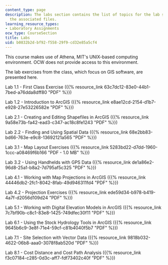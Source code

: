 ```yaml
---
content_type: page
description: The labs section contains the list of topics for the lab sessions and
  the associated files.
learning_resource_types:
- Laboratory Assignments
ocw_type: CourseSection
title: Labs
uid: b0832b2d-bf92-f558-29f9-cd32e85a5cf4
---
```


This course makes use of Athena, MIT's UNIX-based computing environment. OCW does not provide access to this environment.

The lab exercises from the class, which focus on GIS software, are presented here.

Lab 1.1 - First Class Exercise ({{% resource_link 63c7dc12-83e0-44b1-7bed-a76dda8dff80 "PDF" %}})

Lab 1.2 - Introduction to ArcGIS ({{% resource_link e8ae12cd-2154-d1b7-e928-27e53226582e "PDF" %}})

Lab 2.1 - Creating and Editing Shapefiles in ArcGIS ({{% resource_link 9a58e73b-fa42-ead3-c347-ac18c8fe1243 "PDF" %}})

Lab 2.2 - Finding and Using Spatial Data ({{% resource_link 68e2bb83-bd66-763e-e9c8-13692121a565 "PDF" %}})

Lab 3.1 - Map Layout Exercises ({{% resource_link 5283bd22-d7dd-1960-1ccc-a08469f6b166 "PDF - 1.0 MB" %}})

Lab 3.2 - Using Handhelds with GPS Data ({{% resource_link de1a86e2-96d8-25a1-b8a2-7d795af5c325 "PDF" %}})

Lab 4.1 - Working with Map Projections in ArcGIS ({{% resource_link 44446db2-2fc1-8042-8fab-49d946311fd4 "PDF" %}})

Lab 4.2 - Projection Exercises ({{% resource_link ede59d34-b978-b419-4a7f-d2056d109d24 "PDF" %}})

Lab 5.1 - Working with Digital Elevation Models in ArcGIS ({{% resource_link 7c7bf90b-c8c1-83e8-1425-749dfec30f11 "PDF" %}})

Lab 6.1 - Using the Stock Hydrology Tools in ArcGIS ({{% resource_link 9645b6c9-3e8f-71e4-59cf-c81b4040f5b7 "PDF" %}})

Lab 7.1 - Site Selection with Vector Data ({{% resource_link 9818b032-4622-06b8-aaa0-3078f8ab520d "PDF" %}})

Lab 8.1 - Cost Distance and Cost Path Analysis ({{% resource_link f3c07184-c285-0d3c-aff7-fdf73402c40f "PDF" %}})